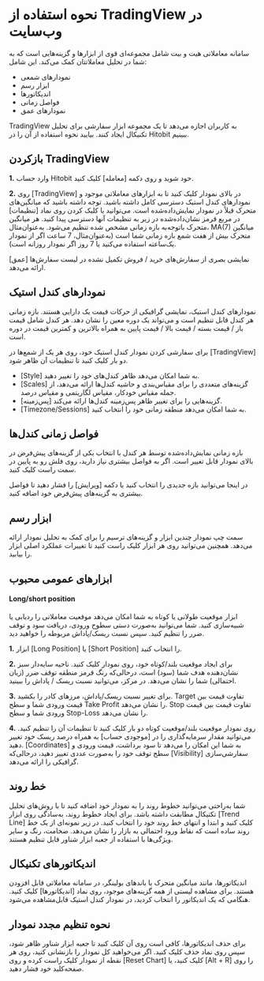 # نحوه استفاده از TradingView در وب‌سایت

سامانه معاملاتی هیت و بیت شامل مجموعه‌ای قوی از ابزارها و گزینه‌هایی است که به شما در تحلیل معاملاتتان کمک می‌کند. این شامل:

-	نمودارهای شمعی
-	ابزار رسم
-	اندیکاتورها
-	فواصل زمانی
-	نمودارهای عمق

TradingView به کاربران اجازه می‌دهد تا یک مجموعه ابزار سفارشی برای تحلیل تکنیکال ایجاد کنند. بیایید نحوه استفاده از آن را در Hitobit ببینیم.

## بازکردن TradingView

**1.**	وارد حساب Hitobit خود شوید و روی دکمه [معامله] کلیک کنید.

**2.**	روی [TradingView] در بالای نمودار کلیک کنید تا به ابزارهای معاملاتی موجود و نمودارهای کندل استیک دسترسی کامل داشته باشید.
توجه داشته باشید که میانگین‌های متحرک قبلاً در نمودار نمایش‌داده‌شده است. می‌توانید با کلیک کردن روی نماد [تنظیمات] در مربع قرمز نشان‌داده‌شده در زیر به تنظیمات آنها دسترسی پیدا کنید. هر میانگین متحرک باتوجه‌به بازه زمانی مشخص شده تنظیم می‌شود. به‌عنوان‌مثال، MA(7) میانگین متحرک بیش از هفت شمع بازه زمانی شما است (به‌عنوان‌مثال، 7 ساعت اگر از نمودار یک‌ساعته استفاده می‌کنید یا 7 روز اگر نمودار روزانه است).

[عمق] نمایشی بصری از سفارش‌های خرید / فروش تکمیل نشده در لیست سفارش‌ها ارائه می‌دهد.


## نمودارهای کندل استیک

نمودارهای کندل استیک، نمایشی گرافیکی از حرکات قیمت یک دارایی هستند. بازه زمانی هر کندل قابل تنظیم است و می‌تواند یک دوره معین را نشان دهد. هر کندل شامل قیمت باز / قیمت بسته / قیمت بالا / قیمت پایین به همراه بالاترین و کمترین قیمت در دوره است.

برای سفارشی کردن نمودار کندل استیک خود، روی هر یک از شمع‌ها در [TradingView] دو بار کلیک کنید تا تنظیمات آن ظاهر شود.

-	[Style] به شما امکان می‌دهد ظاهر کندل‌های خود را تغییر دهید.
-	[Scales] گزینه‌های متعددی را برای مقیاس‌بندی و حاشیه کندل‌ها ارائه می‌دهد، از جمله مقیاس خودکار، مقیاس لگاریتمی و مقیاس درصد. 	
-	[پس‌زمینه] گزینه‌هایی را برای تغییر ظاهر پس‌زمینه کندل‌ها ارائه می‌کند.
-	[Timezone/Sessions] به شما امکان می‌دهد منطقه زمانی خود را انتخاب کنید.

## فواصل زمانی کندل‌ها 

بازه زمانی نمایش‌داده‌شده توسط هر کندل با انتخاب یکی از گزینه‌های پیش‌فرض در بالای نمودار قابل تغییر است. اگر به فواصل بیشتری نیاز دارید، روی فلش رو به پایین در سمت راست کلیک کنید.

در اینجا می‌توانید بازه جدیدی را انتخاب کنید یا دکمه [ویرایش] را فشار دهید تا فواصل بیشتری به گزینه‌های پیش‌فرض خود اضافه کنید.

## ابزار رسم

سمت چپ نمودار چندین ابزار و گزینه‌های ترسیم را برای کمک به تحلیل نمودار ارائه می‌دهد. همچنین می‌توانید روی هر ابزار کلیک راست کنید تا تغییرات عملکرد اصلی ابزار را بیابید.

## ابزارهای عمومی محبوب

#### Long/short position

ابزار موقعیت طولانی یا کوتاه به شما امکان می‌دهد موقعیت معاملاتی را ردیابی یا شبیه‌سازی کنید. شما می‌توانید به‌صورت دستی سطوح ورودی، دریافت سود و توقف ضرر را تنظیم کنید. سپس نسبت ریسک/پاداش مربوطه را خواهید دید.

**1.**	ابزار [Long Position] یا [Short Position] را انتخاب کنید.

**2.**	برای ایجاد موقعیت بلند/کوتاه خود، روی نمودار کلیک کنید. ناحیه سایه‌دار سبز نشان‌دهنده هدف شما (سود) است، درحالی‌که رنگ قرمز منطقه توقف ضرر (زیان احتمالی) شما را نشان می‌دهد. در مرکز، می‌توانید نسبت ریسک / پاداش را ببینید.

**3.**	برای تغییر نسبت ریسک/پاداش، مرزهای کادر را بکشید. Target تفاوت قیمت بین قیمت ورودی شما و سطح Take Profit را نشان می‌دهد. Stop تفاوت قیمت بین قیمت ورودی شما و سطح Stop-Loss را نشان می‌دهد.

**4.**	روی نمودار موقعیت بلند/موقعیت کوتاه دو بار کلیک کنید تا تنظیمات آن را تنظیم کنید. می‌توانید مقدار سرمایه‌گذاری را در [موجودی حساب] به همراه درصد ریسک خود تغییر دهید. [Coordinates] به شما این امکان را می‌دهد تا سود برداشت، قیمت ورودی و سطح توقف خود را به‌صورت عددی تغییر دهید، درحالی‌که [Visibility] سفارشی‌سازی گرافیکی را ارائه می‌دهد.

## خط روند

شما به‌راحتی می‌توانید خطوط روند را به نمودار خود اضافه کنید تا با روش‌های تحلیل تکنیکال مطابقت داشته باشد.
برای ایجاد خطوط روند، به‌سادگی روی ابزار [Trend Line] کلیک کنید و ابتدا و انتهای خط روند خود را انتخاب کنید.
در زیر نمونه‌ای از یک خط روند ساده است که نقاط ورود احتمالی به بازار را نشان می‌دهد. ضخامت، رنگ و سایر ویژگی‌ها با استفاده از جعبه ابزار شناور قابل تنظیم هستند.

## اندیکاتورهای تکنیکال

اندیکاتورها، مانند میانگین متحرک یا باندهای بولینگر، در سامانه معاملاتی قابل افزودن هستند.
برای مشاهده لیستی از همه گزینه‌های موجود، روی نماد [اندیکاتورها] کلیک کنید.
هنگامی که یک اندیکاتور را انتخاب کردید، در نمودار کندل استیک قابل‌مشاهده می‌شود.

## نحوه تنظیم مجدد نمودار

برای حذف اندیکاتورها، کافی است روی آن کلیک کنید تا جعبه ابزار شناور ظاهر شود، سپس روی نماد حذف کلیک کنید.
اگر می‌خواهید کل نمودار را بازنشانی کنید، روی هر نقطه از نمودار کلیک راست کرده و روی [Reset Chart] کلیک کنید، یا [Alt + R] را روی صفحه‌کلید خود فشار دهید.
